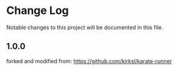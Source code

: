 # Change Log
Notable changes to this project will be documented in this file.

## 1.0.0
forked and modified from: https://github.com/kirksl/karate-runner
